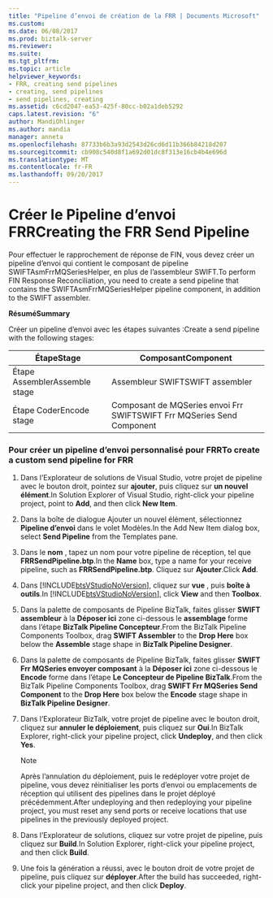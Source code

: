 ```yaml
---
title: "Pipeline d’envoi de création de la FRR | Documents Microsoft"
ms.custom: 
ms.date: 06/08/2017
ms.prod: biztalk-server
ms.reviewer: 
ms.suite: 
ms.tgt_pltfrm: 
ms.topic: article
helpviewer_keywords:
- FRR, creating send pipelines
- creating, send pipelines
- send pipelines, creating
ms.assetid: c6cd2047-ea53-425f-80cc-b02a1deb5292
caps.latest.revision: "6"
author: MandiOhlinger
ms.author: mandia
manager: anneta
ms.openlocfilehash: 87733b6b3a93d2543d26cd6d11b366b84218d207
ms.sourcegitcommit: cb908c540d8f1a692d01dc8f313e16cb4b4e696d
ms.translationtype: MT
ms.contentlocale: fr-FR
ms.lasthandoff: 09/20/2017
---
```

# <a name="creating-the-frr-send-pipeline"></a><span data-ttu-id="4ada1-102">Créer le Pipeline d’envoi FRR</span><span class="sxs-lookup"><span data-stu-id="4ada1-102">Creating the FRR Send Pipeline</span></span>
<span data-ttu-id="4ada1-103">Pour effectuer le rapprochement de réponse de FIN, vous devez créer un pipeline d’envoi qui contient le composant de pipeline SWIFTAsmFrrMQSeriesHelper, en plus de l’assembleur SWIFT.</span><span class="sxs-lookup"><span data-stu-id="4ada1-103">To perform FIN Response Reconciliation, you need to create a send pipeline that contains the SWIFTAsmFrrMQSeriesHelper pipeline component, in addition to the SWIFT assembler.</span></span>  
  
 <span data-ttu-id="4ada1-104">**Résumé**</span><span class="sxs-lookup"><span data-stu-id="4ada1-104">**Summary**</span></span>  
  
 <span data-ttu-id="4ada1-105">Créer un pipeline d’envoi avec les étapes suivantes :</span><span class="sxs-lookup"><span data-stu-id="4ada1-105">Create a send pipeline with the following stages:</span></span>  
  
|<span data-ttu-id="4ada1-106">Étape</span><span class="sxs-lookup"><span data-stu-id="4ada1-106">Stage</span></span>|<span data-ttu-id="4ada1-107">Composant</span><span class="sxs-lookup"><span data-stu-id="4ada1-107">Component</span></span>|  
|-----------|---------------|  
|<span data-ttu-id="4ada1-108">Étape Assembler</span><span class="sxs-lookup"><span data-stu-id="4ada1-108">Assemble stage</span></span>|<span data-ttu-id="4ada1-109">Assembleur SWIFT</span><span class="sxs-lookup"><span data-stu-id="4ada1-109">SWIFT assembler</span></span>|  
|<span data-ttu-id="4ada1-110">Étape Coder</span><span class="sxs-lookup"><span data-stu-id="4ada1-110">Encode stage</span></span>|<span data-ttu-id="4ada1-111">Composant de MQSeries envoi Frr SWIFT</span><span class="sxs-lookup"><span data-stu-id="4ada1-111">SWIFT Frr MQSeries Send Component</span></span>|  
  
### <a name="to-create-a-custom-send-pipeline-for-frr"></a><span data-ttu-id="4ada1-112">Pour créer un pipeline d’envoi personnalisé pour FRR</span><span class="sxs-lookup"><span data-stu-id="4ada1-112">To create a custom send pipeline for FRR</span></span>  
  
1.  <span data-ttu-id="4ada1-113">Dans l’Explorateur de solutions de Visual Studio, votre projet de pipeline avec le bouton droit, pointez sur **ajouter**, puis cliquez sur **un nouvel élément**.</span><span class="sxs-lookup"><span data-stu-id="4ada1-113">In Solution Explorer of Visual Studio, right-click your pipeline project, point to **Add**, and then click **New Item**.</span></span>  
  
2.  <span data-ttu-id="4ada1-114">Dans la boîte de dialogue Ajouter un nouvel élément, sélectionnez **Pipeline d’envoi** dans le volet Modèles.</span><span class="sxs-lookup"><span data-stu-id="4ada1-114">In the Add New Item dialog box, select **Send Pipeline** from the Templates pane.</span></span>  
  
3.  <span data-ttu-id="4ada1-115">Dans le **nom** , tapez un nom pour votre pipeline de réception, tel que **FRRSendPipeline.btp**.</span><span class="sxs-lookup"><span data-stu-id="4ada1-115">In the **Name** box, type a name for your receive pipeline, such as **FRRSendPipeline.btp**.</span></span> <span data-ttu-id="4ada1-116">Cliquez sur **Ajouter**.</span><span class="sxs-lookup"><span data-stu-id="4ada1-116">Click **Add**.</span></span>  
  
4.  <span data-ttu-id="4ada1-117">Dans [!INCLUDE[btsVStudioNoVersion](../../includes/btsvstudionoversion-md.md)], cliquez sur **vue** , puis **boîte à outils**.</span><span class="sxs-lookup"><span data-stu-id="4ada1-117">In [!INCLUDE[btsVStudioNoVersion](../../includes/btsvstudionoversion-md.md)], click **View** and then **Toolbox**.</span></span>  
  
5.  <span data-ttu-id="4ada1-118">Dans la palette de composants de Pipeline BizTalk, faites glisser **SWIFT assembleur** à la **Déposer ici** zone ci-dessous le **assemblage** forme dans l’étape **BizTalk Pipeline Concepteur**.</span><span class="sxs-lookup"><span data-stu-id="4ada1-118">From the BizTalk Pipeline Components Toolbox, drag **SWIFT Assembler** to the **Drop Here** box below the **Assemble** stage shape in **BizTalk Pipeline Designer**.</span></span>  
  
6.  <span data-ttu-id="4ada1-119">Dans la palette de composants de Pipeline BizTalk, faites glisser **SWIFT Frr MQSeries envoyer composant** à la **Déposer ici** zone ci-dessous le **Encode** forme dans l’étape  **Le Concepteur de Pipeline BizTalk**.</span><span class="sxs-lookup"><span data-stu-id="4ada1-119">From the BizTalk Pipeline Components Toolbox, drag **SWIFT Frr MQSeries Send Component** to the **Drop Here** box below the **Encode** stage shape in **BizTalk Pipeline Designer**.</span></span>  
  
7.  <span data-ttu-id="4ada1-120">Dans l’Explorateur BizTalk, votre projet de pipeline avec le bouton droit, cliquez sur **annuler le déploiement**, puis cliquez sur **Oui**.</span><span class="sxs-lookup"><span data-stu-id="4ada1-120">In BizTalk Explorer, right-click your pipeline project, click **Undeploy**, and then click **Yes**.</span></span>  
  
    > [!NOTE]
    >  <span data-ttu-id="4ada1-121">Après l’annulation du déploiement, puis le redéployer votre projet de pipeline, vous devez réinitialiser les ports d’envoi ou emplacements de réception qui utilisent des pipelines dans le projet déployé précédemment.</span><span class="sxs-lookup"><span data-stu-id="4ada1-121">After undeploying and then redeploying your pipeline project, you must reset any send ports or receive locations that use pipelines in the previously deployed project.</span></span>  
  
8.  <span data-ttu-id="4ada1-122">Dans l’Explorateur de solutions, cliquez sur votre projet de pipeline, puis cliquez sur **Build**.</span><span class="sxs-lookup"><span data-stu-id="4ada1-122">In Solution Explorer, right-click your pipeline project, and then click **Build**.</span></span>  
  
9. <span data-ttu-id="4ada1-123">Une fois la génération a réussi, avec le bouton droit de votre projet de pipeline, puis cliquez sur **déployer**.</span><span class="sxs-lookup"><span data-stu-id="4ada1-123">After the build has succeeded, right-click your pipeline project, and then click **Deploy**.</span></span>